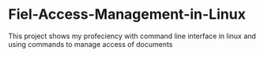 # Fiel-Access-Management-in-Linux
This project shows my profeciency with command line interface in linux and using commands to manage access of documents
